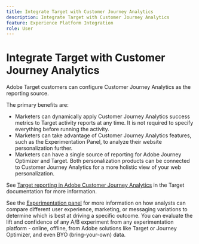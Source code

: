 ```yaml
---
title: Integrate Target with Customer Journey Analytics
description: Integrate Target with Customer Journey Analytics
feature: Experience Platform Integration
role: User
---
```

# Integrate Target with Customer Journey Analytics

Adobe Target customers can configure Customer Journey Analytics as the reporting source. 

The primary benefits are:

* Marketers can dynamically apply Customer Journey Analytics success metrics to Target activity reports at any time. It is not required to specify everything before running the activity.
* Marketers can take advantage of Customer Journey Analytics features, such as the Experimentation Panel, to analyze their website personalization further.
* Marketers can have a single source of reporting for Adobe Journey Optimizer and Target. Both personalization products can be connected to Customer Journey Analytics for a more holistic view of your web personalization.

See [Target reporting in Adobe Customer Journey Analytics](https://experienceleague.adobe.com/en/docs/target/using/integrate/cja/target-reporting-in-cja) in the Target documentation for more information.

See the [Experimentation panel](../analysis-workspace/c-panels/experimentation.md) for more information on how analysts can compare different user experience, marketing, or messaging variations to determine which is best at driving a specific outcome. You can evaluate the lift and confidence of any A/B experiment from any experimentation platform - online, offline, from Adobe solutions like Target or Journey Optimizer, and even BYO (bring-your-own) data.
